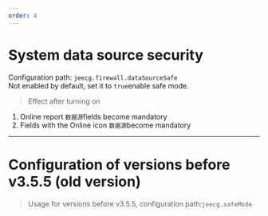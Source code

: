 ```yaml
---
order: 4
---
```


# System data source security

Configuration path: `jeecg.firewall.dataSourceSafe`  
Not enabled by default, set it to `true`enable safe mode.

> Effect after turning on

1.  Online report `数据源`fields become mandatory
2.  Fields with the Online icon `数据源`become mandatory

---

# Configuration of versions before v3.5.5 (old version)

> Usage for versions before v3.5.5, configuration path:`jeecg.safeMode`
